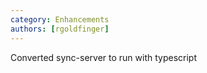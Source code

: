 ```yaml
---
category: Enhancements
authors: [rgoldfinger]
---
```


Converted sync-server to run with typescript
